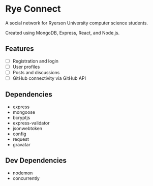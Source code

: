 # Rye Connect

A social network for Ryerson University computer science students.

Created using MongoDB, Express, React, and Node.js.

## Features

- [ ] Registration and login
- [ ] User profiles
- [ ] Posts and discussions
- [ ] GitHub connectivity via GitHub API

## Dependencies

- express
- mongoose
- bcryptjs
- express-validator
- jsonwebtoken
- config
- request
- gravatar

## Dev Dependencies

- nodemon
- concurrently
